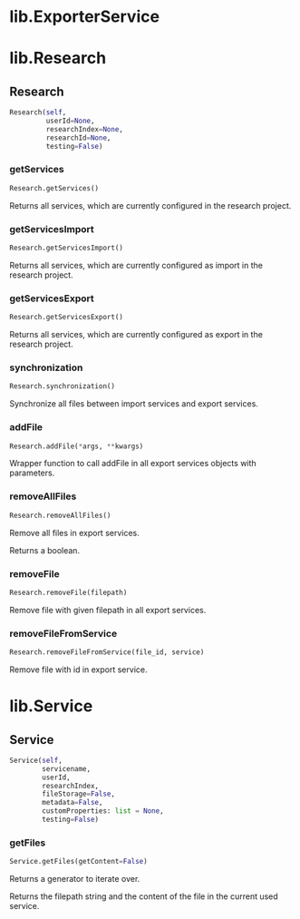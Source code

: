
# lib.ExporterService


# lib.Research


## Research
```python
Research(self,
         userId=None,
         researchIndex=None,
         researchId=None,
         testing=False)
```


### getServices
```python
Research.getServices()
```

Returns all services, which are currently configured in the research project.


### getServicesImport
```python
Research.getServicesImport()
```

Returns all services, which are currently configured as import in the research project.


### getServicesExport
```python
Research.getServicesExport()
```

Returns all services, which are currently configured as export in the research project.


### synchronization
```python
Research.synchronization()
```

Synchronize all files between import services and export services.


### addFile
```python
Research.addFile(*args, **kwargs)
```

Wrapper function to call addFile in all export services objects with parameters.


### removeAllFiles
```python
Research.removeAllFiles()
```

Remove all files in export services.

Returns a boolean.


### removeFile
```python
Research.removeFile(filepath)
```

Remove file with given filepath in all export services.


### removeFileFromService
```python
Research.removeFileFromService(file_id, service)
```

Remove file with id in export service.


# lib.Service


## Service
```python
Service(self,
        servicename,
        userId,
        researchIndex,
        fileStorage=False,
        metadata=False,
        customProperties: list = None,
        testing=False)
```


### getFiles
```python
Service.getFiles(getContent=False)
```

Returns a generator to iterate over.

Returns the filepath string and the content of the file in the current used service.

